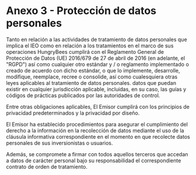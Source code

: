 # Anexo 3 - Protección de datos personales

Tanto en relación a las actividades de tratamiento de datos personales que implica el IEO como en relación a los tratamientos en el marco de sus operaciones HungryBees cumplirá con el Reglamento General de Protección de Datos (UE) 2016/679 de 27 de abril de 2016 (en adelante, el "RGPD") así como cualquier otro estándar y / o reglamento implementado o creado de acuerdo con dicho estándar, o que lo implemente, desarrolle, modifique, reemplace, recree o consolide, así como cualesquiera otras leyes aplicables al tratamiento de datos personales. datos que puedan existir en cualquier jurisdicción aplicable, incluidas, en su caso, las guías y códigos de prácticas publicados por las autoridades de control.

Entre otras obligaciones aplicables, El Emisor cumplirá con los principios de privacidad predeterminados y la privacidad por diseño.

El Emisor ha establecido procedimientos para asegurar el cumplimiento del derecho a la información en la recolección de datos mediante el uso de la cláusula informativa correspondiente en el momento en que recolecte datos personales de sus inversionistas o usuarios.

&#x20;Además, se compromete a firmar con todos aquellos terceros que accedan a datos de carácter personal bajo su responsabilidad el correspondiente contrato de orden de tratamiento.&#x20;
